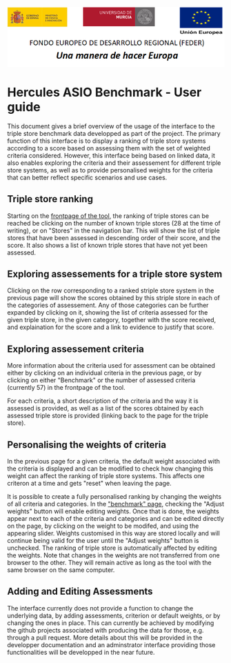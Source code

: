 ![](.//media/CabeceraDocumentosMD.png)

# Hercules ASIO Benchmark - User guide

This document gives a brief overview of the usage of the interface to the triple store benchmark data developped as part of the project. The primary function of this interface is to display a ranking of triple store systems according to a score based on assessing them with the set of weighted criteria considered. However, this interface being based on linked data, it also enables exploring the criteria and their assessement for different triple store systems, as well as to provide personalised weights for the criteria that can better reflect specific scenarios and use cases.

## Triple store ranking

Starting on the [frontpage of the tool](http://herc-as-front-desa.atica.um.es/benchmark), the ranking of triple stores can be reached be clicking on the number of known triple stores (28 at the time of writing), or on "Stores" in the navigation bar. This will show the list of triple stores that have been assessed in descending order of their score, and the score. It also shows a list of known triple stores that have not yet been assessed.

## Exploring assessements for a triple store system

Clicking on the row corresponding to a ranked striple store system in the previous page will show the scores obtained by this striple store in each of the categories of assessement. Any of those categories can be further expanded by clicking on it, showing the list of criteria assessed for the given triple store, in the given category, together with the score received, and explaination for the score and a link to evidence to justify that score.

## Exploring assessement criteria

More information about the criteria used for assessment can be obtained either by clicking on an individual criteria in the previous page, or by clicking on either "Benchmark" or the number of assessed criteria (currently 57) in the frontpage of the tool.

For each criteria, a short description of the criteria and the way it is assessed is provided, as well as a list of the scores obtained by each assessed triple store is provided (linking back to the page for the triple store).

## Personalising the weights of criteria

In the previous page for a given criteria, the default weight associated with the criteria is displayed and can be modified to check how changing this weight can affect the ranking of triple store systems. This affects one criteron at a time and gets "reset" when leaving the page.

It is possible to create a fully personalised ranking by changing the weights of all criteria and categories. In the ["benchmark" page](http://herc-as-front-desa.atica.um.es/benchmark/criterion), checking the "Adjust weights" button will enable editing weights. Once that is done, the weights appear next to each of the criteria and categories and can be edited directly on the page, by clicking on the weight to be modifed, and using the appearing slider. Weights customised in this way are stored locally and will continue being valid for the user until the "Adjust weights" button is unchecked. The ranking of triple store is automatically affected by editing the weights. Note that changes in the weights are not transferred from one browser to the other. They will remain active as long as the tool with the same browser on the same computer.

## Adding and Editing Assessments

The interface currently does not provide a function to change the underlying data, by adding assessments, criterion or default weights, or by changing the ones in place. This can currently be achieved by modifying the github projects associated with producing the data for those, e.g. through a pull request. More details about this will be provided in the developper documentation and an adminstrator interface providing those functionalities will be developped in the near future.

